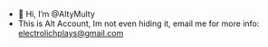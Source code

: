 - 👋 Hi, I’m @AltyMulty
- This is Alt Account, Im not even hiding it, email me for more info: electrolichplays@gmail.com
